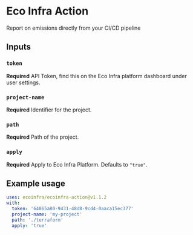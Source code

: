 # Eco Infra Action

Report on emissions directly from your CI/CD pipeline

## Inputs

### `token`

**Required** API Token, find this on the Eco Infra platform dashboard under user settings.

### `project-name`

**Required** Identifier for the project.

### `path`

**Required** Path of the project.

### `apply`

**Required** Apply to Eco Infra Platform. Defaults to `"true"`.


## Example usage

```yaml
uses: ecoinfra/ecoinfra-action@v1.1.2
with:
  token: '64865a80-9431-48d8-9cd4-0aaca15ec377'
  project-name: 'my-project'
  path: './terraform'
  apply: 'true'
```
